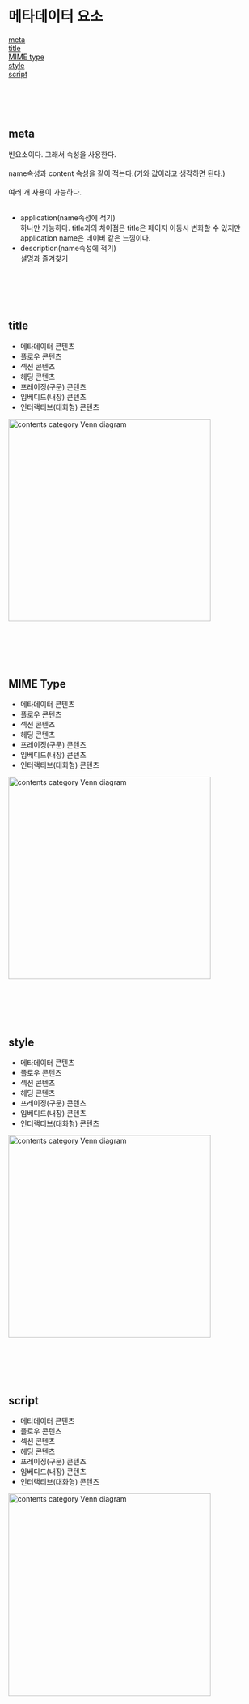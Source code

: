 <h1>메타데이터 요소</h1>
<a href="#meta">meta</a><br />
<a href="#title">title</a><br />
<a href="#mime">MIME type</a><br />
<a href="#st">style</a><br />
<a href="#scr">script</a><br />
<br />
<br />
<br />
<br />
<h2 id="#meta">meta</h2>
<p>
    빈요소이다. 그래서 속성을 사용한다.<br><br>
    name속성과 content 속성을 같이 적는다.(키와 값이라고 생각하면 된다.)<br><br>
    여러 개 사용이 가능하다.<br><br>
    <ul>
        <li>application(name속성에 적기)</li>
        하나만 가능하다. title과의 차이점은 title은 페이지 이동시 변화할 수 있지만 application name은 네이버 같은 느낌이다.
        <li>description(name속성에 적기)</li>
        설명과 즐겨찾기 
    </ul>
</p>
<br />
<br />
<br />
<br />
<h2 id="#title">title</h2>
<p>
    <ul>
        <li>메타데이터 콘텐츠</li>
        <li>플로우 콘텐츠</li>
        <li>섹션 콘텐츠</li>
        <li>헤딩 콘텐츠</li>
        <li>프레이징(구문) 콘텐츠</li>
        <li>임베디드(내장) 콘텐츠</li>
        <li>인터랙티브(대화형) 콘텐츠</li>
    </ul>
    <img src="https://developer.mozilla.org/@api/deki/files/6244/=Content_categories_venn.png?size=webview" alt="contents category Venn diagram" height="400px" width="400px">
</p>
<br />
<br />
<br />
<br />
<h2 id="#mime">MIME Type</h2>
<p>
    <ul>
        <li>메타데이터 콘텐츠</li>
        <li>플로우 콘텐츠</li>
        <li>섹션 콘텐츠</li>
        <li>헤딩 콘텐츠</li>
        <li>프레이징(구문) 콘텐츠</li>
        <li>임베디드(내장) 콘텐츠</li>
        <li>인터랙티브(대화형) 콘텐츠</li>
    </ul>
    <img src="https://developer.mozilla.org/@api/deki/files/6244/=Content_categories_venn.png?size=webview" alt="contents category Venn diagram" height="400px" width="400px">
</p>
<br />
<br />
<br />
<br />
<h2 id="#st">style</h2>
<p>
    <ul>
        <li>메타데이터 콘텐츠</li>
        <li>플로우 콘텐츠</li>
        <li>섹션 콘텐츠</li>
        <li>헤딩 콘텐츠</li>
        <li>프레이징(구문) 콘텐츠</li>
        <li>임베디드(내장) 콘텐츠</li>
        <li>인터랙티브(대화형) 콘텐츠</li>
    </ul>
    <img src="https://developer.mozilla.org/@api/deki/files/6244/=Content_categories_venn.png?size=webview" alt="contents category Venn diagram" height="400px" width="400px">
</p>
<br />
<br />
<br />
<br />
<h2 id="#scr">script</h2>
<p>
    <ul>
        <li>메타데이터 콘텐츠</li>
        <li>플로우 콘텐츠</li>
        <li>섹션 콘텐츠</li>
        <li>헤딩 콘텐츠</li>
        <li>프레이징(구문) 콘텐츠</li>
        <li>임베디드(내장) 콘텐츠</li>
        <li>인터랙티브(대화형) 콘텐츠</li>
    </ul>
    <img src="https://developer.mozilla.org/@api/deki/files/6244/=Content_categories_venn.png?size=webview" alt="contents category Venn diagram" height="400px" width="400px">
</p>
